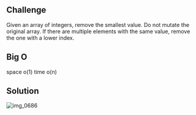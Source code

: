 ## Challenge

Given an array of integers, remove the smallest value. Do not mutate the original array. If there are multiple elements with the same value, remove the one with a lower index.

## Big O

space o(1)
time o(n)

## Solution

![img_0686](https://user-images.githubusercontent.com/34176171/45518955-1fa21d80-b768-11e8-8188-ea9b03d9b01d.JPG)
